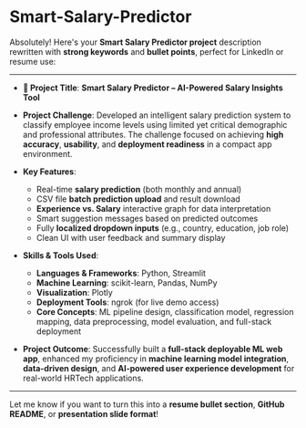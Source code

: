 # Smart-Salary-Predictor


Absolutely! Here's your **Smart Salary Predictor project** description rewritten with **strong keywords** and **bullet points**, perfect for LinkedIn or resume use:

---

* **🔗 Project Title**: **Smart Salary Predictor – AI-Powered Salary Insights Tool**

* **Project Challenge**:
  Developed an intelligent salary prediction system to classify employee income levels using limited yet critical demographic and professional attributes. The challenge focused on achieving **high accuracy**, **usability**, and **deployment readiness** in a compact app environment.

* **Key Features**:

  * Real-time **salary prediction** (both monthly and annual)
  * CSV file **batch prediction upload** and result download
  * **Experience vs. Salary** interactive graph for data interpretation
  * Smart suggestion messages based on predicted outcomes
  * Fully **localized dropdown inputs** (e.g., country, education, job role)
  * Clean UI with user feedback and summary display

* **Skills & Tools Used**:

  * **Languages & Frameworks**: Python, Streamlit
  * **Machine Learning**: scikit-learn, Pandas, NumPy
  * **Visualization**: Plotly
  * **Deployment Tools**: ngrok (for live demo access)
  * **Core Concepts**: ML pipeline design, classification model, regression mapping, data preprocessing, model evaluation, and full-stack deployment

* **Project Outcome**:
  Successfully built a **full-stack deployable ML web app**, enhanced my proficiency in **machine learning model integration**, **data-driven design**, and **AI-powered user experience development** for real-world HRTech applications.

---

Let me know if you want to turn this into a **resume bullet section**, **GitHub README**, or **presentation slide format**!

